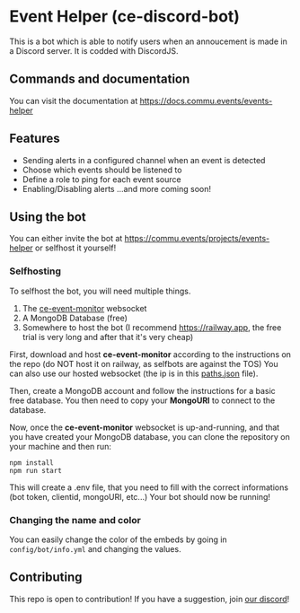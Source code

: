 # Event Helper (ce-discord-bot)

This is a bot which is able to notify users when an annoucement is made in a Discord server. It is codded with DiscordJS.

## Commands and documentation

You can visit the documentation at https://docs.commu.events/events-helper

## Features

- Sending alerts in a configured channel when an event is detected
- Choose which events should be listened to
- Define a role to ping for each event source
- Enabling/Disabling alerts
...and more coming soon!

## Using the bot

You can either invite the bot at https://commu.events/projects/events-helper or selfhost it yourself!

### Selfhosting

To selfhost the bot, you will need multiple things.
1. The [ce-event-monitor](https://github.com/Communaute-Events/ce-event-monitor) websocket
2. A MongoDB Database (free)
3. Somewhere to host the bot (I recommend https://railway.app, the free trial is very long and after that it's very cheap)

First, download and host **ce-event-monitor** according to the instructions on the repo (do NOT host it on railway, as selfbots are against the TOS)
You can also use our hosted websocket (the ip is in this [paths.json](https://github.com/Communaute-Events/paths/blob/main/paths.json) file).

Then, create a MongoDB account and follow the instructions for a basic free database. You then need to copy your **MongoURI** to connect to the database.

Now, once the **ce-event-monitor** websocket is up-and-running, and that you have created your MongoDB database, you can clone the repository on your machine and then run:
```
npm install
npm run start
```

This will create a .env file, that you need to fill with the correct informations (bot token, clientid, mongoURI, etc...)
Your bot should now be running!

### Changing the name and color

You can easily change the color of the embeds by going in `config/bot/info.yml` and changing the values.

## Contributing

This repo is open to contribution! If you have a suggestion, join [our discord](https://commu.events/discord)!